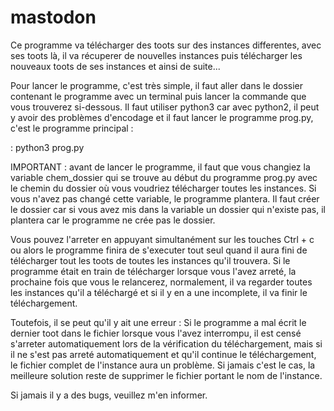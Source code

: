 # mastodon

Ce programme va télécharger des toots sur des instances differentes, avec ses toots là, il va récuperer de nouvelles instances puis télécharger les nouveaux toots de ses instances et ainsi de suite...

Pour lancer le programme, c'est très simple, il faut aller dans le dossier contenant le programme avec un terminal puis lancer la commande que vous trouverez si-dessous.
Il faut utiliser python3 car avec python2, il peut y avoir des problèmes d'encodage et il faut lancer le programme prog.py, c'est le programme principal :

 : python3 prog.py

IMPORTANT : avant de lancer le programme, il faut que vous changiez la variable chem_dossier qui se trouve au début du programme prog.py  avec le chemin du dossier où vous voudriez télécharger toutes les instances.
Si vous n'avez pas changé cette variable, le programme plantera. Il faut créer le dossier car si vous avez mis dans la variable un dossier qui n'existe pas, il plantera car le programme ne crée pas le dossier.

Vous pouvez l'arreter en appuyant simultanément sur les touches Ctrl + c ou alors le programme finira de s'executer tout seul quand il aura fini de télécharger tout les toots de toutes les instances qu'il trouvera.
Si le programme était en train de télécharger lorsque vous l'avez arreté, la prochaine fois que vous le relancerez, normalement, il va regarder toutes les instances qu'il a téléchargé et si il y en a une incomplete,
il va finir le téléchargement.

Toutefois, il se peut qu'il y ait une erreur : Si le programme a mal écrit le dernier toot dans le fichier lorsque vous l'avez interrompu, il est censé s'arreter automatiquement lors de la vérification du téléchargement,
mais si il ne s'est pas arreté automatiquement et qu'il continue le téléchargement, le fichier complet de l'instance aura un problème. Si jamais c'est le cas, la meilleure solution reste de supprimer le fichier portant le nom de l'instance.

Si jamais il y a des bugs, veuillez m'en informer.
